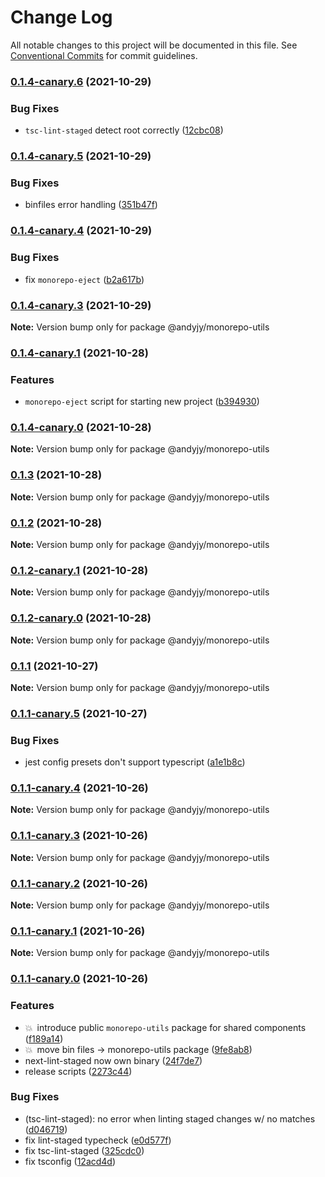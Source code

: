 # Change Log

All notable changes to this project will be documented in this file.
See [Conventional Commits](https://conventionalcommits.org) for commit guidelines.

### [0.1.4-canary.6](https://github.com/andyjy/monorepo-template/compare/v0.1.4-canary.5...v0.1.4-canary.6) (2021-10-29)

### Bug Fixes

- `tsc-lint-staged` detect root correctly ([12cbc08](https://github.com/andyjy/monorepo-template/commit/12cbc08da11c3d3920e2a8faba5015837f2f901d))

### [0.1.4-canary.5](https://github.com/andyjy/monorepo-template/compare/v0.1.4-canary.4...v0.1.4-canary.5) (2021-10-29)

### Bug Fixes

- binfiles error handling ([351b47f](https://github.com/andyjy/monorepo-template/commit/351b47f599bab507e89613cf2c51c169333859d3))

### [0.1.4-canary.4](https://github.com/andyjy/monorepo-template/compare/v0.1.4-canary.3...v0.1.4-canary.4) (2021-10-29)

### Bug Fixes

- fix `monorepo-eject` ([b2a617b](https://github.com/andyjy/monorepo-template/commit/b2a617b9bd8a5c9c2e17f2898db975911891858b))

### [0.1.4-canary.3](https://github.com/andyjy/monorepo-template/compare/v0.1.4-canary.2...v0.1.4-canary.3) (2021-10-29)

**Note:** Version bump only for package @andyjy/monorepo-utils

### [0.1.4-canary.1](https://github.com/andyjy/monorepo-template/compare/v0.1.4-canary.0...v0.1.4-canary.1) (2021-10-28)

### Features

- `monorepo-eject` script for starting new project ([b394930](https://github.com/andyjy/monorepo-template/commit/b39493009acee45fd9a7c7231882bbaf3c77859d))

### [0.1.4-canary.0](https://github.com/andyjy/monorepo-template/compare/v0.1.3...v0.1.4-canary.0) (2021-10-28)

**Note:** Version bump only for package @andyjy/monorepo-utils

### [0.1.3](https://github.com/andyjy/monorepo-template/compare/v0.1.2...v0.1.3) (2021-10-28)

**Note:** Version bump only for package @andyjy/monorepo-utils

### [0.1.2](https://github.com/andyjy/monorepo-template/compare/v0.1.2-canary.1...v0.1.2) (2021-10-28)

**Note:** Version bump only for package @andyjy/monorepo-utils

### [0.1.2-canary.1](https://github.com/andyjy/monorepo-template/compare/v0.1.1...v0.1.2-canary.1) (2021-10-28)

**Note:** Version bump only for package @andyjy/monorepo-utils

### [0.1.2-canary.0](https://github.com/andyjy/monorepo-template/compare/v0.1.1...v0.1.2-canary.0) (2021-10-28)

**Note:** Version bump only for package @andyjy/monorepo-utils

### [0.1.1](https://github.com/andyjy/monorepo-template/compare/v0.1.1-canary.5...v0.1.1) (2021-10-27)

**Note:** Version bump only for package @andyjy/monorepo-utils

### [0.1.1-canary.5](https://github.com/andyjy/monorepo-template/compare/v0.1.1-canary.4...v0.1.1-canary.5) (2021-10-27)

### Bug Fixes

- jest config presets don't support typescript ([a1e1b8c](https://github.com/andyjy/monorepo-template/commit/a1e1b8ce33893361102a74c177bcac6e3d250da2))

### [0.1.1-canary.4](https://github.com/andyjy/monorepo-template/compare/v0.1.1-canary.3...v0.1.1-canary.4) (2021-10-26)

**Note:** Version bump only for package @andyjy/monorepo-utils

### [0.1.1-canary.3](https://github.com/andyjy/monorepo-template/compare/v0.1.1-canary.2...v0.1.1-canary.3) (2021-10-26)

**Note:** Version bump only for package @andyjy/monorepo-utils

### [0.1.1-canary.2](https://github.com/andyjy/monorepo-template/compare/v0.1.1-canary.1...v0.1.1-canary.2) (2021-10-26)

**Note:** Version bump only for package @andyjy/monorepo-utils

### [0.1.1-canary.1](https://github.com/andyjy/monorepo-template/compare/v0.1.1-canary.0...v0.1.1-canary.1) (2021-10-26)

**Note:** Version bump only for package @andyjy/monorepo-utils

### [0.1.1-canary.0](https://github.com/andyjy/monorepo-template/compare/v2.0.0...v0.1.1-canary.0) (2021-10-26)

### Features

- 💥 introduce public `monorepo-utils` package for shared components ([f189a14](https://github.com/andyjy/monorepo-template/commit/f189a1412a8fd999457b2bd1371f727e69abfb74))
- 💥 move bin files -> monorepo-utils package ([9fe8ab8](https://github.com/andyjy/monorepo-template/commit/9fe8ab8bb1efba94bbc929e083ac0390f9a555b0))
- next-lint-staged now own binary ([24f7de7](https://github.com/andyjy/monorepo-template/commit/24f7de795fe243b7544a4f742dbb02cdb731c07d))
- release scripts ([2273c44](https://github.com/andyjy/monorepo-template/commit/2273c44202864f810d1cc5550518eee816f0fe36))

### Bug Fixes

- (tsc-lint-staged): no error when linting staged changes w/ no matches ([d046719](https://github.com/andyjy/monorepo-template/commit/d0467193bba90bab40b9d6af207842dadd0dba71))
- fix lint-staged typecheck ([e0d577f](https://github.com/andyjy/monorepo-template/commit/e0d577ffade5e67efb005c63160d04c3086a9446))
- fix tsc-lint-staged ([325cdc0](https://github.com/andyjy/monorepo-template/commit/325cdc0ba204c93f0980555e5560638d7c94e4b7))
- fix tsconfig ([12acd4d](https://github.com/andyjy/monorepo-template/commit/12acd4dda621030a02ad6645cba59313d50c58aa))
